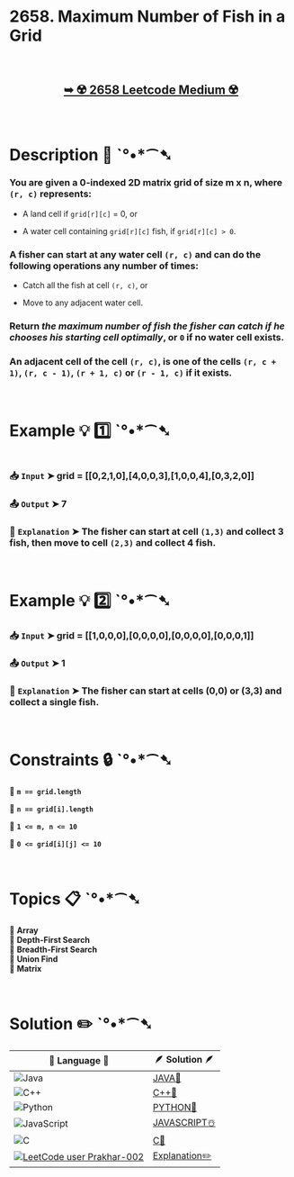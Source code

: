 # 2658. Maximum Number of Fish in a Grid

</br>

<h2 align="center"> 

<a href="https://leetcode.com/problems/maximum-number-of-fish-in-a-grid/description/?envType=daily-question&envId=2025-01-28"><strong>➥ ☢️ 2658 Leetcode Medium ☢️ </strong></a>
</h2>

</br>

# Description 📜 ˋ°•*⁀➷

### You are given a 0-indexed 2D matrix grid of size m x n, where `(r, c)` represents:

- A land cell if `grid[r][c]` = 0, or

- A water cell containing `grid[r][c]` fish, if `grid[r][c] > 0`.

### A fisher can start at any water cell `(r, c)` and can do the following operations any number of times:

- Catch all the fish at cell `(r, c)`, or

- Move to any adjacent water cell.

### Return *the maximum number of fish the fisher can catch if he chooses his starting cell optimally*, or `0` if no water cell exists.

### An adjacent cell of the cell `(r, c)`, is one of the cells `(r, c + 1)`, `(r, c - 1)`, `(r + 1, c)` or `(r - 1, c)` if it exists.

</br>

# Example 💡 1️⃣ ˋ°•*⁀➷

<img src="" width="" height=""/>

  ### 📥 `Input`  ➤ grid = [[0,2,1,0],[4,0,0,3],[1,0,0,4],[0,3,2,0]]

  ### 📤 `Output`  ➤ 7

  ### 🔦 `Explanation`  ➤  The fisher can start at cell `(1,3)` and collect 3 fish, then move to cell `(2,3)` and collect 4 fish.

</br>

# Example 💡 2️⃣ ˋ°•*⁀➷

  ### 📥 `Input` ➤ grid = [[1,0,0,0],[0,0,0,0],[0,0,0,0],[0,0,0,1]]

  ### 📤 `Output`  ➤ 1

  ### 🔦 `Explanation` ➤ The fisher can start at cells (0,0) or (3,3) and collect a single fish.

</br>

# Constraints 🔒 ˋ°•*⁀➷

🔹 **`m == grid.length`** </br>

🔹 **`n == grid[i].length`** </br>

🔹 **`1 <= m, n <= 10`** </br>

🔹 **`0 <= grid[i][j] <= 10`** </br>

</br>

# Topics 📋 ˋ°•*⁀➷

🔸 **Array**  </br>
🔸 **Depth-First Search**  </br>
🔸 **Breadth-First Search**  </br>
🔸 **Union Find**  </br>
🔸 **Matrix**  </br>

</br>

# Solution ✏️ ˋ°•*⁀➷

| 📒 Language 📒  | 🪶 Solution 🪶 |
| ------------- | ------------- |
|  ![Java](https://img.shields.io/badge/java-%23ED8B00.svg?style=for-the-badge&logo=openjdk&logoColor=white)  | [JAVA🍁]() |
|  ![C++](https://img.shields.io/badge/c++-%2300599C.svg?style=for-the-badge&logo=c%2B%2B&logoColor=white)  | [C++🎲]()  |
|  ![Python](https://img.shields.io/badge/python-3670A0?style=for-the-badge&logo=python&logoColor=ffdd54)    | [PYTHON🍰]() |
| ![JavaScript](https://img.shields.io/badge/javascript-%23323330.svg?style=for-the-badge&logo=javascript&logoColor=%23F7DF1E)   | [JAVASCRIPT☃️]() |
|   ![C](https://img.shields.io/badge/c-%2300599C.svg?style=for-the-badge&logo=c&logoColor=white)   | [C💖]()  |
| [![LeetCode user Prakhar-002](https://img.shields.io/badge/dynamic/json?style=for-the-badge&labelColor=black&color=%23ffa116&label=Solved&query=solvedOverTotal&url=https%3A%2F%2Fleetcode-badge.vercel.app%2Fapi%2Fusers%2FPrakhar-002&logo=leetcode&logoColor=yellow)](https://leetcode.com/Prakhar-002/)  | [Explanation✏️]() |


